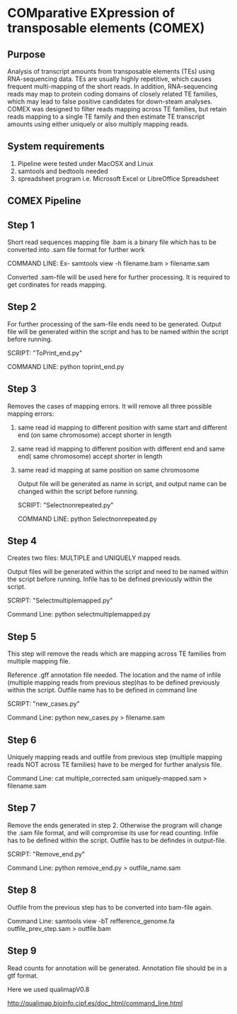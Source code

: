 COMparative EXpression of transposable elements (COMEX)
=====

Purpose
---

Analysis of transcript amounts from transposable elements (TEs) using RNA-sequencing data. TEs are usually highly repetitive, which causes frequent multi-mapping of the short reads. In addition, RNA-sequencing reads may map to protein coding domains of closely related TE families, which may lead to false positive candidates for down-steam analyses. COMEX was designed to filter reads mapping across TE families, but retain reads mapping to a single TE family and then estimate TE transcript amounts using either uniquely or also multiply mapping reads.

System requirements
---


1. Pipeline were tested under MacOSX and Linux
2. samtools and bedtools needed
3. spreadsheet program i.e. Microsoft Excel or LibreOffice Spreadsheet

COMEX Pipeline
---

Step 1
---

Short read sequences mapping file .bam is a binary file which has to be converted into .sam file format for further work

   COMMAND LINE: Ex- samtools view -h filename.bam > filename.sam

   Converted .sam-file will be used here for further processing. It is required to get cordinates for reads mapping.

Step 2
---

For further processing of the sam-file ends need to be generated. Output file will be generated within the script and has to be named within the script before running.

   SCRIPT: "ToPrint_end.py"

   COMMAND LINE: python toprint_end.py 

Step 3
---

Removes the cases of mapping errors. It will remove all three possible mapping errors: 

1. same read id mapping to different position with same start and different end (on same chromosome) accept shorter in length
2. same read id mapping to different position  with different end and same end( same chromosome) accept shorter in length
3. same read id mapping at same position on same chromosome

   Output file will be generated as name in script, and output name can be changed within the script before running.
 
   SCRIPT: "Selectnonrepeated.py"

   COMMAND LINE: python Selectnonrepeated.py

Step 4
---

Creates two files: MULTIPLE and UNIQUELY mapped reads.

Output files will be generated within the script and need to be named within the script before running. Infile has to be defined previously within the script.

   SCRIPT: "Selectmultiplemapped.py"

   Command Line: python selectmultiplemapped.py

Step 5
---

This step will remove the reads which are mapping across TE families from multiple mapping file.

Reference .gff annotation file needed. The location and the name of infile (multiple mapping reads from previous step)has to be defined previously within the script. Outfile name has to be defined in command line

   SCRIPT: "new_cases.py"

   Command Line: python new_cases.py > filename.sam

Step 6
---

Uniquely mapping reads and outfile from previous step (multiple mapping reads NOT across TE families) have to be merged for further analysis file. 

   Command Line: cat multiple_corrected.sam uniquely-mapped.sam > filename.sam

Step 7
---

Remove the ends generated in step 2. Otherwise the program will change the .sam file format, and will compromise its use for read counting. Infile has to be defined within the script. Outfile has to be defindes in output-file.
	
   SCRIPT: "Remove_end.py"

   Command Line: python remove_end.py > outfile_name.sam

Step 8
---

Outfile from the previous step has to be converted into bam-file again.

   Command Line: samtools view -bT refference_genome.fa outfile_prev_step.sam > outfile.bam

Step 9
---

Read counts for annotation will be generated. Annotation file should be in a gtf format.

   Here we used qualimapV0.8

   http://qualimap.bioinfo.cipf.es/doc_html/command_line.html








